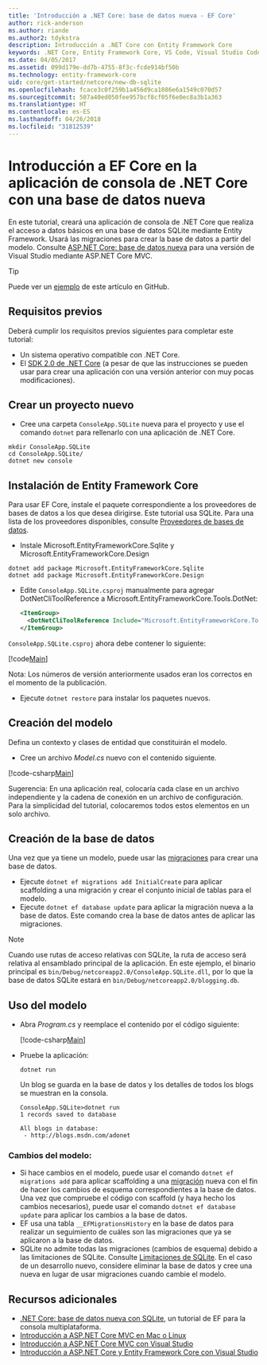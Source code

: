 ```yaml
---
title: 'Introducción a .NET Core: base de datos nueva - EF Core'
author: rick-anderson
ms.author: riande
ms.author2: tdykstra
description: Introducción a .NET Core con Entity Framework Core
keywords: .NET Core, Entity Framework Core, VS Code, Visual Studio Code, Mac, Linux
ms.date: 04/05/2017
ms.assetid: 099d179e-dd7b-4755-8f3c-fcde914bf50b
ms.technology: entity-framework-core
uid: core/get-started/netcore/new-db-sqlite
ms.openlocfilehash: fcace3c0f259b1a456d9ca1086e6a1549c070d57
ms.sourcegitcommit: 507a40ed050fee957bcf8cf05f6e0ec8a3b1a363
ms.translationtype: HT
ms.contentlocale: es-ES
ms.lasthandoff: 04/26/2018
ms.locfileid: "31812539"
---
```

# <a name="getting-started-with-ef-core-on-net-core-console-app-with-a-new-database"></a>Introducción a EF Core en la aplicación de consola de .NET Core con una base de datos nueva

En este tutorial, creará una aplicación de consola de .NET Core que realiza el acceso a datos básicos en una base de datos SQLite mediante Entity Framework. Usará las migraciones para crear la base de datos a partir del modelo. Consulte [ASP.NET Core: base de datos nueva](xref:core/get-started/aspnetcore/new-db) para una versión de Visual Studio mediante ASP.NET Core MVC.

> [!TIP]  
> Puede ver un [ejemplo](https://github.com/aspnet/EntityFramework.Docs/tree/master/samples/core/GetStarted/NetCore/ConsoleApp.SQLite) de este artículo en GitHub.

## <a name="prerequisites"></a>Requisitos previos

Deberá cumplir los requisitos previos siguientes para completar este tutorial:
* Un sistema operativo compatible con .NET Core.
* El [SDK 2.0 de .NET Core](https://www.microsoft.com/net/core) (a pesar de que las instrucciones se pueden usar para crear una aplicación con una versión anterior con muy pocas modificaciones).

## <a name="create-a-new-project"></a>Crear un proyecto nuevo

* Cree una carpeta `ConsoleApp.SQLite` nueva para el proyecto y use el comando `dotnet` para rellenarlo con una aplicación de .NET Core.

``` Console
mkdir ConsoleApp.SQLite
cd ConsoleApp.SQLite/
dotnet new console
```

## <a name="install-entity-framework-core"></a>Instalación de Entity Framework Core

Para usar EF Core, instale el paquete correspondiente a los proveedores de bases de datos a los que desea dirigirse. Este tutorial usa SQLite. Para una lista de los proveedores disponibles, consulte [Proveedores de bases de datos](../../providers/index.md).

* Instale Microsoft.EntityFrameworkCore.Sqlite y Microsoft.EntityFrameworkCore.Design

``` Console
dotnet add package Microsoft.EntityFrameworkCore.Sqlite
dotnet add package Microsoft.EntityFrameworkCore.Design
```

* Edite `ConsoleApp.SQLite.csproj` manualmente para agregar DotNetCliToolReference a Microsoft.EntityFrameworkCore.Tools.DotNet:

  ``` xml
  <ItemGroup>
    <DotNetCliToolReference Include="Microsoft.EntityFrameworkCore.Tools.DotNet" Version="2.0.0" />
  </ItemGroup>
  ```

`ConsoleApp.SQLite.csproj` ahora debe contener lo siguiente:

[!code[Main](../../../../samples/core/GetStarted/NetCore/ConsoleApp.SQLite/ConsoleApp.SQLite.csproj)]

 Nota: Los números de versión anteriormente usados eran los correctos en el momento de la publicación.

*  Ejecute `dotnet restore` para instalar los paquetes nuevos.

## <a name="create-the-model"></a>Creación del modelo

Defina un contexto y clases de entidad que constituirán el modelo.

* Cree un archivo *Model.cs* nuevo con el contenido siguiente.

[!code-csharp[Main](../../../../samples/core/GetStarted/NetCore/ConsoleApp.SQLite/Model.cs)]

Sugerencia: En una aplicación real, colocaría cada clase en un archivo independiente y la cadena de conexión en un archivo de configuración. Para la simplicidad del tutorial, colocaremos todos estos elementos en un solo archivo.

## <a name="create-the-database"></a>Creación de la base de datos

Una vez que ya tiene un modelo, puede usar las [migraciones](https://docs.microsoft.com/aspnet/core/data/ef-mvc/migrations#introduction-to-migrations) para crear una base de datos.

* Ejecute `dotnet ef migrations add InitialCreate` para aplicar scaffolding a una migración y crear el conjunto inicial de tablas para el modelo.
* Ejecute `dotnet ef database update` para aplicar la migración nueva a la base de datos. Este comando crea la base de datos antes de aplicar las migraciones.

> [!NOTE]  
> Cuando use rutas de acceso relativas con SQLite, la ruta de acceso será relativa al ensamblado principal de la aplicación. En este ejemplo, el binario principal es `bin/Debug/netcoreapp2.0/ConsoleApp.SQLite.dll`, por lo que la base de datos SQLite estará en `bin/Debug/netcoreapp2.0/blogging.db`.

## <a name="use-your-model"></a>Uso del modelo

* Abra *Program.cs* y reemplace el contenido por el código siguiente:

  [!code-csharp[Main](../../../../samples/core/GetStarted/NetCore/ConsoleApp.SQLite/Program.cs)]

* Pruebe la aplicación:

  `dotnet run`

  Un blog se guarda en la base de datos y los detalles de todos los blogs se muestran en la consola.

  ``` Console
  ConsoleApp.SQLite>dotnet run
  1 records saved to database

  All blogs in database:
   - http://blogs.msdn.com/adonet
  ```

### <a name="changing-the-model"></a>Cambios del modelo:

- Si hace cambios en el modelo, puede usar el comando `dotnet ef migrations add` para aplicar scaffolding a una [migración](https://docs.microsoft.com/aspnet/core/data/ef-mvc/migrations#introduction-to-migrations) nueva con el fin de hacer los cambios de esquema correspondientes a la base de datos. Una vez que compruebe el código con scaffold (y haya hecho los cambios necesarios), puede usar el comando `dotnet ef database update` para aplicar los cambios a la base de datos.
- EF usa una tabla `__EFMigrationsHistory` en la base de datos para realizar un seguimiento de cuáles son las migraciones que ya se aplicaron a la base de datos.
- SQLite no admite todas las migraciones (cambios de esquema) debido a las limitaciones de SQLite. Consulte [Limitaciones de SQLite](../../providers/sqlite/limitations.md). En el caso de un desarrollo nuevo, considere eliminar la base de datos y cree una nueva en lugar de usar migraciones cuando cambie el modelo.

## <a name="additional-resources"></a>Recursos adicionales

* [.NET Core: base de datos nueva con SQLite](xref:core/get-started/netcore/new-db-sqlite), un tutorial de EF para la consola multiplataforma.
* [Introducción a ASP.NET Core MVC en Mac o Linux](https://docs.microsoft.com/aspnet/core/tutorials/first-mvc-app-xplat/index)
* [Introducción a ASP.NET Core MVC con Visual Studio](https://docs.microsoft.com/aspnet/core/tutorials/first-mvc-app/index)
* [Introducción a ASP.NET Core y Entity Framework Core con Visual Studio](https://docs.microsoft.com/aspnet/core/data/ef-mvc/index)
